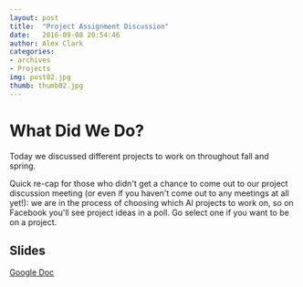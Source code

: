 ```yaml
---
layout: post
title:  "Project Assignment Discussion"
date:   2016-09-08 20:54:46
author: Alex Clark
categories:
- archives
- Projects
img: post02.jpg
thumb: thumb02.jpg
---
```


# What Did We Do?

Today we discussed different projects to work on throughout fall and spring.

Quick re-cap for those who didn't get a chance to come out to our project discussion meeting (or even if you haven't come out to any meetings at all yet!): we are in the process of choosing which AI projects to work on, so on Facebook you'll see project ideas in a poll. Go select one if you want to be on a project.

## Slides

[Google Doc](https://docs.google.com/presentation/d/1ng7z4qZ4VCCH0ocNJnDpbsCG6msSCd3lCzy8QmS3qmo/pub?start=false&loop=false&delayms=5000&slide=id.p)

[hampden]: https://github.com/jekyll/jekyll